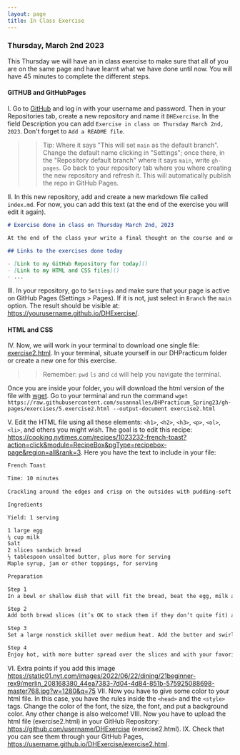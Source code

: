 ```yaml
---
layout: page
title: In Class Exercise  
---
```


### Thursday, March 2nd 2023 

This Thursday we will have an in class exercise to make sure that all of you are on the same page and have learnt what we have done until now. You will have 45 minutes to complete the different steps.

#### GITHUB and GitHubPages

I. Go to [GitHub](https://github.com/) and log in with your username and password. Then in your Repositories tab, create a new repository and name it `DHExercise`. In the field Description you can add `Exercise in class on Thursday March 2nd, 2023`. Don't forget to `Add a README file`. 

>> Tip: Where it says "This will set `main` as the default branch". Change the default name clicking in "Settings"; once there, in the "Repository default branch" where it says `main`, write `gh-pages`. Go back to your repository tab where you where creating the new repository and refresh it. This will automatically publish the repo in GitHub Pages. 

II. In this new repository, add and create a new markdown file called `index.md`. For now, you can add this text (at the end of the exercise you will edit it again).

```md
# Exercise done in class on Thursday March 2nd, 2023 

At the end of the class your write a final thought on the course and on the work that we have been doing so far. 

## Links to the exercises done today 

- [Link to my GitHub Repository for today]()
- [Link to my HTML and CSS files]()
- ...
```

III. In your repository, go to `Settings` and make sure that your page is active on GitHub Pages (Settings > Pages). If it is not, just select in `Branch` the `main` option. The result should be visible at:  <https://yourusername.github.io/DHExercise/>. 

#### HTML and CSS 

IV. Now, we will work in your terminal to download one single file: [exercise2.html](https://raw.githubusercontent.com/susannalles/DHPracticum_Spring23/gh-pages/exercises/5.exercise2.html). In your terminal, situate yourself in our DHPracticum folder or create a new one for this exercise. 

>> Remember: `pwd` `ls` and `cd` will help you navigate the terminal. 

Once you are inside your folder, you will download the html version of the file with [wget](https://www.gnu.org/software/wget/).  Go to your terminal and run the command `wget https://raw.githubusercontent.com/susannalles/DHPracticum_Spring23/gh-pages/exercises/5.exercise2.html --output-document exercise2.html`

V. Edit the HTML file using all these elements: `<h1>`, `<h2>`, `<h3>`, `<p>`, `<ol>`, `<li>`, and others you might wish. The goal is to edit this recipe: <https://cooking.nytimes.com/recipes/1023232-french-toast?action=click&module=RecipeBox&pgType=recipebox-page&region=all&rank=3>. Here you have the text to include in your file: 

```txt
French Toast

Time: 10 minutes
    
Crackling around the edges and crisp on the outsides with pudding-soft centers, these thin slices of French toast taste like bread pudding, and feel especially like dessert if you smother them with maple syrup, jam or other sweet toppings. The key is to fully soak the bread, then cook the slices gently, so the insides cook through without the outsides burning. If the bread starts to brown too quickly, turn down the heat. You can double, triple or quadruple the amounts below to make enough for friends. Serve them in batches straight from the pan, or keep warm in a 200-degree oven on a plate or baking sheet.

Ingredients

Yield: 1 serving

1 large egg
¼ cup milk
Salt
2 slices sandwich bread
½ tablespoon unsalted butter, plus more for serving
Maple syrup, jam or other toppings, for serving

Preparation

Step 1
In a bowl or shallow dish that will fit the bread, beat the egg, milk and a pinch of salt with a fork until very smooth and bubbly on top.

Step 2
Add both bread slices (it’s OK to stack them if they don’t quite fit) and soak them, turning a few times, until the mixture is fully absorbed.

Step 3
Set a large nonstick skillet over medium heat. Add the butter and swirl it around the pan until it melts. The soaked bread will be really soft, so carefully pick up each slice by sliding your whole hand under it, then setting it in the pan. Cook until the bottoms are golden brown, about 3 minutes. Flip the slices, reduce the heat to medium-low and cook until the other sides are brown, 2 to 3 minutes.

Step 4
Enjoy hot, with more butter spread over the slices and with your favorite toppings.  
```

VI. Extra points if you add this image <https://static01.nyt.com/images/2022/06/22/dining/21beginner-rex9/merlin_208168380_44ea7383-7d04-4d84-851b-575925088698-master768.jpg?w=1280&q=75>
VII. Now you have to give some color to your html file. In this case, you have the rules inside the `<head>` and the `<style>` tags. Change the color of the font, the size, the font, and put a background color. Any other change is also welcome! 
VIII. Now you have to upload the html file (exercise2.html) in your GitHub Repository: <https://github.com/username/DHExercise> (exercise2.html). 
IX. Check that you can see them through your GitHub Pages, <https://username.github.io/DHExercise/exercise2.html>.


